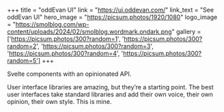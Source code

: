 +++
title = "oddEvan UI"
link = "https://ui.oddevan.com/"
link_text = "See oddEvan UI"
hero_image = "https://picsum.photos/1920/1080"
logo_image = "https://smolblog.com/wp-content/uploads/2024/02/smolblog.wordmark.ondark.png"
gallery = ['https://picsum.photos/300?random=1', 'https://picsum.photos/300?random=2', 'https://picsum.photos/300?random=3', 'https://picsum.photos/300?random=4', 'https://picsum.photos/300?random=5']
+++

Svelte components with an opinionated API.

User interface libraries are amazing, but they’re a starting point. The best user interfaces take standard libraries and add their own voice, their own opinion, their own style. This is mine.
